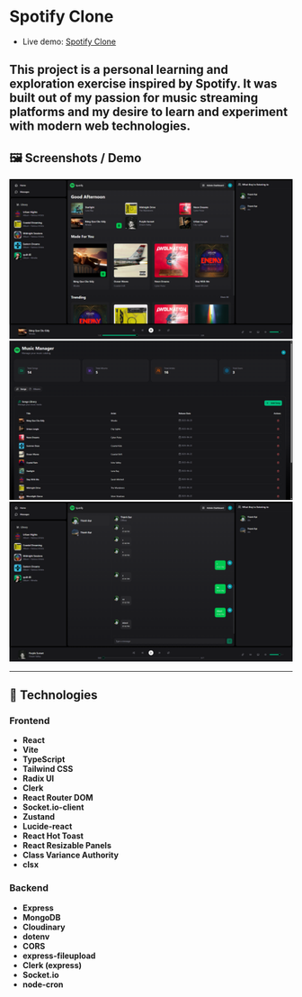 # Spotify Clone 

- Live demo: [Spotify Clone](https://spotify-clone-v1-fqb8.onrender.com)

This project is a personal learning and exploration exercise inspired by Spotify. It was built out of my passion for music streaming platforms and my desire to learn and experiment with modern web technologies.
---

## 🖼️ Screenshots / Demo

![Screenshot 1](https://github.com/darrenak403/spotify-clone/blob/main/screenshots/Home.png)
![Screenshot 2](https://github.com/darrenak403/spotify-clone/blob/main/screenshots/Dashboard.png)
![Screenshot 3](https://github.com/darrenak403/spotify-clone/blob/main/screenshots/Chat%20RealTime.png)
<!-- Add more images as needed -->

---

## 🚀 Technologies

### Frontend
- **React**  
- **Vite**  
- **TypeScript**  
- **Tailwind CSS**  
- **Radix UI**  
- **Clerk**  
- **React Router DOM**  
- **Socket.io-client**  
- **Zustand**  
- **Lucide-react**  
- **React Hot Toast**  
- **React Resizable Panels**  
- **Class Variance Authority**  
- **clsx**  

### Backend
- **Express**  
- **MongoDB**  
- **Cloudinary**  
- **dotenv**  
- **CORS**  
- **express-fileupload**  
- **Clerk (express)**  
- **Socket.io**  
- **node-cron**  
